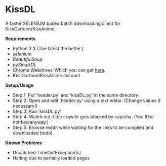 # KissDL
A faster SELENIUM based batch downloading client for KissCartoon/KissAnime

**Requirements**
- Python 3.X (The latest the better.)
- *selenium*
- *BeautifulSoup*
- *pySmartDL*
- Chrome Webdriver. Which you can get [here](https://sites.google.com/a/chromium.org/chromedriver/downloads).
- KissCartoon/KissAnime account

**Setup/Usage**
- Step 1: Put 'header.py' and 'kissDL.py' in the same directory.
- Step 2: Open and edit 'header.py' using a text editor. (Change values if necessary!)
- Step 3: Run 'kissDL.py'
- Step 4: Watch out if the crawler gets blocked by captcha. (You'll be notified anyway.)
- Step 5: Browse reddit while waiting for the links to be compiled and downloaded (todo).

**Known Problems**
- Uncatched TimeOutException(s)
- Halting due to partially loaded pages


